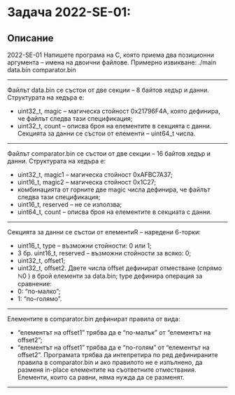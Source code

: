 # Задача 2022-SE-01: 

## Описание
2022-SE-01 Напишете програма на C, която приема два позиционни аргумента – имена на двоични
файлове. Примерно извикване: ./main data.bin comparator.bin

---
Файлът data.bin се състои от две секции – 8 байтов хедър и данни. Структурата на хедъра е:
- uint32_t, magic – магическа стойност 0x21796F4A, която дефинира, че файлът следва тази спецификация;
- uint32_t, count – описва броя на елементите в секцията с данни.
Секцията за данни се състои от елементи – uint64_t числа.
---

Файлът comparator.bin се състои от две секции – 16 байтов хедър и данни. Структурата на хедъра е:
- uint32_t, magic1 – магическа стойност 0xAFBC7A37;
- uint16_t, magic2 – магическа стойност 0x1C27;
- комбинацията от горните две magic числа дефинира, че файлът следва тази спецификация;
- uint16_t, reserved – не се използва;
- uint64_t, count – описва броя на елементите в секциата с данни.
---

Секцията за данни се състои от елементиR – наредени 6-торки:
- uint16_t, type – възможни стойности: 0 или 1;
- 3 бр. uint16_t, reserved – възможни стойности за всяко: 0;
- uint32_t, offset1;
- uint32_t, offset2.
Двете числа offset дефинират отместване (спрямо ℕ0
) в брой елементи за data.bin; type дефинира
операция за сравнение:
- 0: “по-малко”;
- 1: “по-голямо”.
---

Елементите в comparator.bin дефинират правила от вида:
- “елементът на offset1” трябва да е “по-малък” от “елементът на offset2”;
- “елементът на offset1” трябва да е “по-голям” от “елементът на offset2”.
Програмата трябва да интепретира по ред дефинираните правила в comparator.bin и ако правилото не е изпълнено, да разменя in-place елементите на съответните отмествания. Елементи, които са
равни, няма нужда да се разменят.
---
